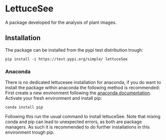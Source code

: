 # LettuceSee
A package developed for the analysis of plant images.

## Installation
The package can be installed from the pypi test distribution trough:
```shell
pip install -i https://test.pypi.org/simple/ lettuceSee
```

### Anaconda
There is no dedicated lettucesee installation for anaconda, if you do want to 
install the package within anaconda the following method is recommended:
First create a new environment following the [anaconda documentation](https://conda.io/projects/conda/en/latest/user-guide/tasks/manage-environments.html#activating-an-environment). 
Activate your fresh environment and install pip:
```shell
conda install pip
```
Following this run the usual command to install lettuceSee. Note that mixing 
conda and pip can lead to unexpected errors, as both are package managers. As 
such it is recommended to do further installations in this environment trough 
pip.